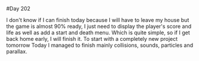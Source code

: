 #Day 202

I don't know if I can finish today because I will have to leave my house but the game is almost 90% ready, I just need to display the player's score and life as well as add a start and death menu. Which is quite simple, so if I get back home early, I will finish it. To start with a completely new project tomorrow
Today I managed to finish mainly collisions, sounds, particles and parallax.